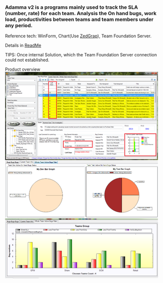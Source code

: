 ### Adamma v2 is a programs mainly used to track the SLA (number, rate) for each team. Analysis the On hand bugs, work load, productivities between teams and team members under any period. 

Reference tech: WinForm, Chart(Use [ZedGrap](https://sourceforge.net/projects/zedgraph/files/)), Team Foundation Server.

Details in [ReadMe](https://github.com/wangpengzheng/Adamma/blob/master/ReadMe.docx)

TIPS: Once internal Solution, which the Team Foundation Server connection could not established.

Product overview
![](https://github.com/wangpengzheng/Adamma/blob/master/Pics/1.png)
![](https://github.com/wangpengzheng/Adamma/blob/master/Pics/2.png)
![](https://github.com/wangpengzheng/Adamma/blob/master/Pics/3.png)
